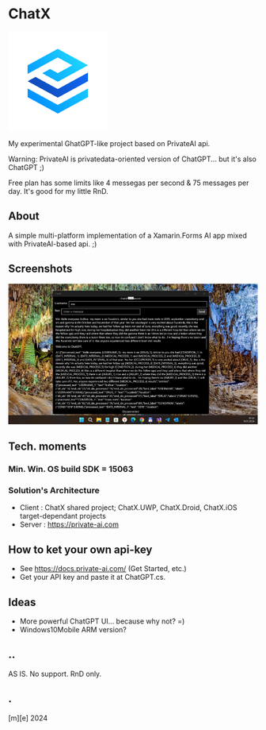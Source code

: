 # ChatX
![ChatGPT](Images/logo.png)

My experimental GhatGPT-like project based on PrivateAI api.

Warning: PrivateAI is privatedata-oriented version of ChatGPT... but it's also ChatGPT ;)

Free plan has some limits like 4 messegas per second & 75 messages per day. It's good for my little RnD.

## About 
A simple multi-platform implementation of a Xamarin.Forms AI app mixed with PrivateAI-based api. ;)

## Screenshots
![Shot 1](Images/shot1.png)


## Tech. moments
### Min. Win. OS build SDK = 15063
### Solution's Architecture
- Client : ChatX shared project; ChatX.UWP, ChatX.Droid, ChatX.iOS target-dependant projects
- Server : https://private-ai.com

## How to ket your own api-key
- See https://docs.private-ai.com/ (Get Started, etc.)
- Get your API key and paste it at ChatGPT.cs.


## Ideas
- More powerful ChatGPT UI... because why not? =)
- Windows10Mobile ARM version? 

## ..
AS IS. No support. RnD only.

## .
[m][e] 2024

